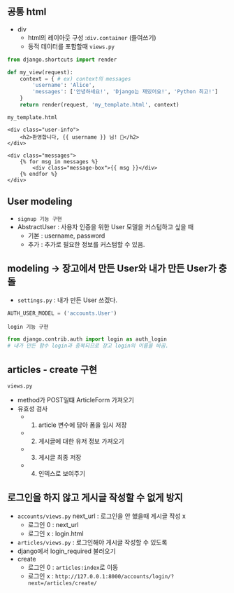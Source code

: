 ## 공통 html 
- div
    - html의 레이아웃 구성 :`div.container` (들여쓰기) 
    - 동적 데이터를 포함할때
`views.py`
```python
from django.shortcuts import render

def my_view(request):
    context = { # ex) context의 messages
        'username': 'Alice',
        'messages': ['안녕하세요!', 'Django는 재밌어요!', 'Python 최고!']
    }
    return render(request, 'my_template.html', context)
```
`my_template.html`
```shell
<div class="user-info">
    <h2>환영합니다, {{ username }} 님! 🎉</h2>
</div>

<div class="messages">
    {% for msg in messages %}
        <div class="message-box">{{ msg }}</div>
    {% endfor %}
</div>
```

## User modeling 
- `signup 기능 구현`
- AbstractUser : 사용자 인증을 위한 User 모델을 커스텀하고 싶을 때
    - 기본 : username, password
    - 추가 : 추가로 필요한 정보를 커스텀할 수 있음. 

## modeling -> 장고에서 만든 User와 내가 만든 User가 충돌
- `settings.py` : 내가 만든 User 쓰겠다.
```python
AUTH_USER_MODEL = ('accounts.User')
```

`login 기능 구현`
```python 
from django.contrib.auth import login as auth_login 
# 내가 만든 함수 login과 중복되므로 장고 login의 이름을 바꿈.
```

## articles - create 구현 
`views.py`
- method가 POST일떄 ArticleForm 가져오기 
- 유효성 검사 
    - 1) article 변수에 담아 폼을 임시 저장
    - 2) 게시글에 대한 유저 정보 가져오기
    - 3) 게시글 최종 저장
    - 4) 인덱스로 보여주기

## 로그인을 하지 않고 게시글 작성할 수 없게 방지
- `accounts/views.py` next_url : 로그인을 안 했을때 게시글 작성 x
    - 로그인 0 : next_url
    - 로그인 x : login.html
- `articles/views.py` : 로그인해야 게시글 작성할 수 있도록
- django에서 login_required 불러오기
- create
    - 로그인 0 : `articles:index`로 이동
    - 로그인 x : `http://127.0.0.1:8000/accounts/login/?next=/articles/create/` 
